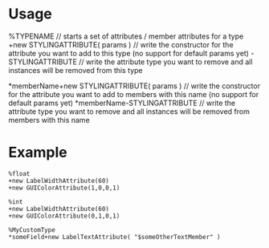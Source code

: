 <h1>Usage</h1>

%TYPENAME // starts a set of attributes / member attributes for a type
+new STYLINGATTRIBUTE( params ) // write the constructor for the attribute you want to add to this type (no support for default params yet)
-STYLINGATTRIBUTE // write the attribute type you want to remove and all instances will be removed from this type

\*memberName+new STYLINGATTRIBUTE( params ) // write the constructor for the attribute you want to add to members with this name (no support for default params yet)
\*memberName-STYLINGATTRIBUTE // write the attribute type you want to remove and all instances will be removed from members with this name

<h1>Example</h1>

~~~~
%float
+new LabelWidthAttribute(60)
+new GUIColorAttribute(1,0,0,1)

%int
+new LabelWidthAttribute(60)
+new GUIColorAttribute(0,1,0,1)

%MyCustomType
*someField+new LabelTextAttribute( "$someOtherTextMember" )
~~~~
